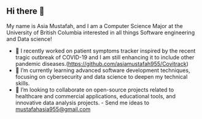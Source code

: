 ## Hi there 👋
My name is Asia Mustafah, and I am a Computer Science Major at the University of British Columbia interested in all things Software engineering and Data science!
- 🔭 I recently worked on patient symptoms tracker inspired by the recent tragic outbreak of COVID-19 and I am still enhancing it to include other pandemic diseases.(https://github.com/asiamustafah955/Covitrack)
- 🌱 I’m currently learning advanced software development techniques, focusing on cybersecurity and data science to deepen my technical skills.
- 👯 I’m looking to collaborate on open-source projects related to healthcare and commercial applications, educational tools, and innovative data analysis projects. - Send me ideas to mustafahasia955@gmail.com
<!--
**asiamustafah955/asiamustafah955** is a ✨ _special_ ✨ repository because its `README.md` (this file) appears on your GitHub profile.

Here are some ideas to get you started:

- 🔭 I’m currently working on ...
- 🌱 I’m currently learning ...
- 👯 I’m looking to collaborate on ...
- 🤔 I’m looking for help with ...
- 💬 Ask me about ...
- 📫 How to reach me: ...
- 😄 Pronouns: ...
- ⚡ Fun fact: ...
-->
